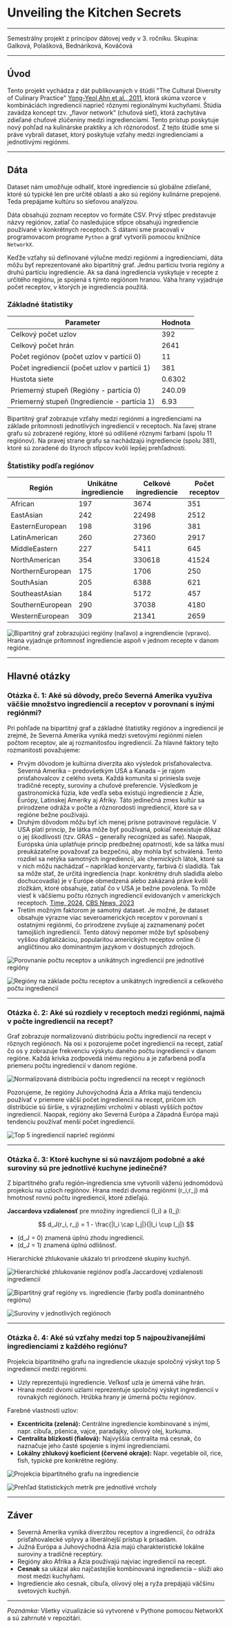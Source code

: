# Unveiling the Kitchen Secrets

---

Semestrálny projekt z princípov dátovej vedy v 3. ročníku. Skupina: Galková, Polašková, Bednáriková, Kováčová

---

## Úvod

Tento projekt vychádza z dát publikovaných v štúdii "The Cultural Diversity of Culinary Practice" [Yong-Yeol Ahn et al., 2011](https://www.nature.com/articles/srep00196?fbclid=IwZXh0bgNhZW0CMTEAAR5jxK20YaAdsan5F_9OSoRbOx9zHBb7HGKPuMQivwVUcAL6LV9nQuv-Ky7a2g_aem_7pUl6MBiKtyHXnqcm4o6nQ), ktorá skúma vzorce v kombináciách ingrediencií naprieč rôznymi regionálnymi kuchyňami. Štúdia zavádza koncept tzv. „flavor network“ (chuťová sieť), ktorá zachytáva zdieľané chuťové zlúčeniny medzi ingredienciami. Tento prístup poskytuje nový pohľad na kulinárske praktiky a ich rôznorodosť. Z tejto štúdie sme si práve vybrali dataset, ktorý poskytuje vzťahy medzi ingredienciami a jednotlivými regiónmi.

---

## Dáta

Dataset nám umožňuje odhaliť, ktoré ingrediencie sú globálne zdieľané, ktoré sú typické len pre určité oblasti a ako sú regióny kulinárne prepojené. Teda prepájame kultúru so sieťovou analýzou.

Dáta obsahujú zoznam receptov vo formáte CSV. Prvý stĺpec predstavuje názvy regiónov, zatiaľ čo nasledujúce stĺpce obsahujú ingrediencie používané v konkrétnych receptoch. S dátami sme pracovali v programovacom programe `Python` a graf vytvorili pomocou knižnice `NetworkX`.

Keďže vzťahy sú definované výlučne medzi regiónmi a ingredienciami, dáta môžu byť reprezentované ako bipartitný graf. Jednu partíciu tvoria regióny a druhú partíciu ingrediencie. Ak sa daná ingrediencia vyskytuje v recepte z určitého regiónu, je spojená s týmto regiónom hranou. Váha hrany vyjadruje počet receptov, v ktorých je ingrediencia použitá.

### Základné štatistiky

| Parameter                                    | Hodnota  |
|---------------------------------------------|----------|
| Celkový počet uzlov                          | 392      |
| Celkový počet hrán                           | 2641     |
| Počet regiónov (počet uzlov v partícii 0)   | 11       |
| Počet ingrediencií (počet uzlov v partícii 1)| 381     |
| Hustota siete                                | 0.6302   |
| Priemerný stupeň (Regióny - partícia 0)     | 240.09   |
| Priemerný stupeň (Ingrediencie - partícia 1)| 6.93     |

Bipartitný graf zobrazuje vzťahy medzi regiónmi a ingredienciami na základe prítomnosti jednotlivých ingrediencií v receptoch. Na ľavej strane grafu sú zobrazené regióny, ktoré sú odlíšené rôznymi farbami (spolu 11 regiónov). Na pravej strane grafu sa nachádzajú ingrediencie (spolu 381), ktoré sú zoradené do štyroch stĺpcov kvôli lepšej prehľadnosti.

### Štatistiky podľa regiónov

| Región              | Unikátne ingrediencie | Celkové ingrediencie | Počet receptov |
|--------------------|---------------------|-------------------|----------------|
| African            | 197                 | 3674              | 351            |
| EastAsian          | 242                 | 22498             | 2512           |
| EasternEuropean    | 198                 | 3196              | 381            |
| LatinAmerican      | 260                 | 27360             | 2917           |
| MiddleEastern      | 227                 | 5411              | 645            |
| NorthAmerican      | 354                 | 330618            | 41524          |
| NorthernEuropean   | 175                 | 1706              | 250            |
| SouthAsian         | 205                 | 6388              | 621            |
| SoutheastAsian     | 184                 | 5172              | 457            |
| SouthernEuropean   | 290                 | 37038             | 4180           |
| WesternEuropean    | 309                 | 21341             | 2659           |

![Bipartitný graf zobrazujúci regióny (naľavo) a ingrendiencie (vpravo). Hrana vyjadruje prítomnosť ingrediencie aspoň v jednom recepte v danom regióne.](images/graf_ukazka.png)

---

## Hlavné otázky

### Otázka č. 1: Aké sú dôvody, prečo Severná Amerika využíva väčšie množstvo ingrediencií a receptov v porovnaní s inými regiónmi?

Pri pohľade na bipartitný graf a základné štatistiky regiónov a ingrediencií je zrejmé, že Severná Amerika vyniká medzi svetovými regiónmi nielen počtom receptov, ale aj rozmanitosťou ingrediencií. Za hlavné faktory tejto rozmanitosti považujeme:

- Prvým dôvodom je kultúrna diverzita ako výsledok prisťahovalectva. Severná Amerika – predovšetkým USA a Kanada – je rajom prisťahovalcov z celého sveta. Každá komunita si priniesla svoje tradičné recepty, suroviny a chuťové preferencie. Výsledkom je gastronomická fúzia, kde vedľa seba existujú ingrediencie z Ázie, Európy, Latinskej Ameriky aj Afriky. Táto jedinečná zmes kultúr sa prirodzene odráža v počte a rôznorodosti ingrediencií, ktoré sa v regióne bežne používajú.
- Druhým dôvodom môžu byť ich menej prísne potravinové regulácie. V USA platí princíp, že látka môže byť používaná, pokiaľ neexistuje dôkaz o jej škodlivosti (tzv. GRAS – generally recognized as safe). Naopak, Európska únia uplatňuje princíp predbežnej opatrnosti, kde sa látka musí preukázateľne považovať za bezpečnú, aby mohla byť schválená. Tento rozdiel sa netýka samotných ingrediencií, ale chemických látok, ktoré sa v nich môžu nachádzať – napríklad konzervanty, farbivá či sladidlá. Tak sa môže stať, že určitá ingrediencia (napr. konkrétny druh sladidla alebo dochucovadla) je v Európe obmedzená alebo zakázaná práve kvôli zložkám, ktoré obsahuje, zatiaľ čo v USA je bežne povolená. To môže viesť k väčšiemu počtu rôznych ingrediencií evidovaných v amerických receptoch. [Time, 2024](https://time.com/7210717/food-additives-us-fda-banned-europe/), [CBS News, 2023](https://www.cbsnews.com/)
- Tretím možným faktorom je samotný dataset. Je možné, že dataset obsahuje výrazne viac severoamerických receptov v porovnaní s ostatnými regiónmi, čo prirodzene zvyšuje aj zaznamenaný počet tamojších ingrediencií. Tento dátový nepomer môže byť spôsobený vyššou digitalizáciou, popularitou amerických receptov online či angličtinou ako dominantným jazykom v dostupných zdrojoch.

![Porovnanie počtu receptov a unikátnych ingrediencií pre jednotlivé regióny](bar_plot.png)

![Regióny na základe počtu receptov a unikátnych ingrediencií a celkového počtu ingrediencií](bubble.png)

---

### Otázka č. 2: Aké sú rozdiely v receptoch medzi regiónmi, najmä v počte ingrediencií na recept?

Graf zobrazuje normalizovanú distribúciu počtu ingrediencií na recept v rôznych regiónoch. Na osi x pozorujeme počet ingrediencií na recept, zatiaľ čo os y zobrazuje frekvenciu výskytu daného počtu ingrediencií v danom regióne. Každá krivka zodpovedá inému regiónu a je zafarbená podľa priemeru počtu ingrediencií v danom regióne.  

![Normalizovaná distribúcia počtu ingrediencií na recept v regiónoch](pocet_recept.png)

Pozorujeme, že regióny Juhovýchodná Ázia a Afrika majú tendenciu používať v priemere väčší počet ingrediencií na recept, pričom ich distribúcie sú širšie, s výraznejšími vrcholmi v oblasti vyšších počtov ingrediencií. Naopak, regióny ako Severná Európa a Západná Európa majú tendenciu používať menší počet ingrediencií.  

![Top 5 ingrediencií naprieč regiónmi](top5.png)

---

### Otázka č. 3: Ktoré kuchyne si sú navzájom podobné a aké suroviny sú pre jednotlivé kuchyne jedinečné?

Z bipartitného grafu región–ingrediencia sme vytvorili váženú jednomódovú projekciu na uzloch regiónov. Hrana medzi dvoma regiónmi \(r_i,r_j\) má hmotnosť rovnú počtu ingrediencií, ktoré zdieľajú.  

**Jaccardova vzdialenosť** pre množiny ingrediencií \(I_i\) a \(I_j\):

$$
d_J(r_i, r_j) = 1 - \frac{|I_i \cap I_j|}{|I_i \cup I_j|}
$$

- \(d_J = 0\) znamená úplnú zhodu ingrediencií.  
- \(d_J = 1\) znamená úplnú odlišnosť.  

Hierarchické zhlukovanie ukázalo tri prirodzené skupiny kuchýň.

![Hierarchické zhlukovanie regiónov podľa Jaccardovej vzdialenosti ingrediencií](dendrogram.png)

![Bipartitný graf regióny vs. ingrediencie (farby podľa dominantného regiónu)](1_SV.png)

![Suroviny v jednotlivých regiónoch](regiony_vs_ingrediencie_sun.png)

---

### Otázka č. 4: Aké sú vzťahy medzi top 5 najpoužívanejšími ingredienciami z každého regiónu?

Projekcia bipartitného grafu na ingrediencie ukazuje spoločný výskyt top 5 ingrediencií medzi regiónmi.

- Uzly reprezentujú ingrediencie. Veľkosť uzla je úmerná váhe hrán.  
- Hrana medzi dvomi uzlami reprezentuje spoločný výskyt ingrediencií v rovnakých regiónoch. Hrúbka hrany je úmerná počtu regiónov.  

Farebné vlastnosti uzlov:

- **Excentricita (zelená):** Centrálne ingrediencie kombinované s inými, napr. cibuľa, pšenica, vajce, paradajky, olivový olej, kurkuma.  
- **Centralita blízkosti (fialová):** Najvyššia centralita má cesnak, čo naznačuje jeho časté spojenie s inými ingredienciami.  
- **Lokálny zhlukový koeficient (červené okraje):** Napr. vegetable oil, rice, fish, typické pre konkrétne regióny.  

![Projekcia bipartitného grafu na ingrediencie](graf_centrality.png)

![Prehľad štatistických metrík pre jednotlivé vrcholy](graf_prehlad.png)

---


## Záver

- Severná Amerika vyniká diverzitou receptov a ingrediencií, čo odráža prisťahovalecké vplyvy a liberálnejší prístup k prísadám.  
- Južná Európa a Juhovýchodná Ázia majú charakteristické lokálne suroviny a tradičné receptúry.  
- Regióny ako Afrika a Ázia používajú najviac ingrediencií na recept.  
- **Cesnak** sa ukázal ako najčastejšie kombinovaná ingrediencia – slúži ako most medzi kuchyňami.  
- Ingrediencie ako cesnak, cibuľa, olivový olej a ryža prepájajú väčšinu svetových kuchýň.

---

*Poznámka:* Všetky vizualizácie sú vytvorené v Pythone pomocou NetworkX a sú zahrnuté v repozitári.

